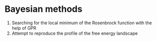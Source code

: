 # Bayesian methods

1) Searching for the local minimum of the Rosenbrock function with the help of GPR
2) Attempt to reproduce the profile of the free energy landscape 
